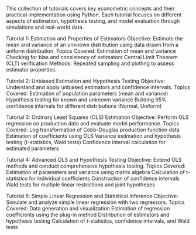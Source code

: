This collection of tutorials covers key econometric concepts and their practical implementation using Python. Each tutorial focuses on different aspects of estimation, hypothesis testing, and model evaluation through simulations and real-world data.

Tutorial 1: Estimation and Properties of Estimators
Objective: Estimate the mean and variance of an unknown distribution using data drawn from a uniform distribution.
Topics Covered:
Estimation of mean and variance
Checking for bias and consistency of estimators
Central Limit Theorem (CLT) verification
Methods: Repeated sampling and plotting to assess estimator properties.



Tutorial 2: Unbiased Estimation and Hypothesis Testing
Objective: Understand and apply unbiased estimators and confidence intervals.
Topics Covered:
Estimation of population parameters (mean and variance)
Hypothesis testing for known and unknown variance
Building 95% confidence intervals for different distributions (Normal, Uniform)



Tutorial 3: Ordinary Least Squares (OLS) Estimation
Objective: Perform OLS regression on production data and evaluate model performance.
Topics Covered:
Log transformation of Cobb-Douglas production function data
Estimation of coefficients using OLS
Variance estimation and hypothesis testing (t-statistics, Wald tests)
Confidence interval calculation for estimated parameters



Tutorial 4: Advanced OLS and Hypothesis Testing
Objective: Extend OLS methods and conduct comprehensive hypothesis testing.
Topics Covered:
Estimation of parameters and variance using matrix algebra
Calculation of t-statistics for individual coefficients
Construction of confidence intervals
Wald tests for multiple linear restrictions and joint hypotheses



Tutorial 5: Simple Linear Regression and Statistical Inference
Objective: Simulate and analyze simple linear regression with two regressors.
Topics Covered:
Data generation and visualization
Estimation of regression coefficients using the plug-in method
Distribution of estimators and hypothesis testing
Calculation of t-statistics, confidence intervals, and Wald tests

